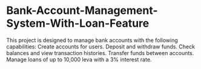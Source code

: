 # Bank-Account-Management-System-With-Loan-Feature
This project is designed to manage bank accounts with the following capabilities:  Create accounts for users. Deposit and withdraw funds. Check balances and view transaction histories. Transfer funds between accounts. Manage loans of up to 10,000 leva with a 3% interest rate.
